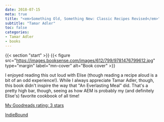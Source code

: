```yaml
---
date: 2018-07-15
meta: true
title: "<em>Something Old, Something New: Classic Recipes Revised</em>"
subtitle: "Tamar Adler"
toc: false
categories:
- Tamar Adler
- books
---
```


{{< section "start" >}}
{{< figure src="https://images.booksense.com/images/612/799/9781476799612.jpg" type="margin" label="mn-cover" alt="Book cover" >}}

I enjoyed reading this out loud with Elise (though reading a recipe aloud is a bit of an odd experience!). While I always appreciate Tamar Adler, though, this book didn't inspire the way that "An Everlasting Meal" did. That's a pretty high bar, though, seeing as how AEM is probably my (and definitely Elise's) favorite cookbook of all time! 

[My Goodreads rating: 3 stars](https://www.goodreads.com/review/show/2375809862)  

[IndieBound](https://www.indiebound.org/book/9781476799612)
